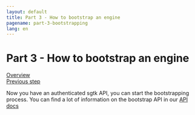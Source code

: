 ```yaml
---
layout: default
title: Part 3 - How to bootstrap an engine
pagename: part-3-bootstrapping
lang: en
---
```


# Part 3 - How to bootstrap an engine

[Overview](./sgtk-developer-bootstrapping.md)<br/>
[Previous step](./part-2-authentication.md)

Now you have an authenticated sgtk API, you can start the bootstrapping process.
You can find a lot of information on the bootstrap API in our [API docs](https://developer.shotgunsoftware.com/tk-core/initializing.html#bootstrap-api)